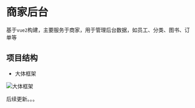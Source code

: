 # 商家后台

基于`vue2`构建，主要服务于商家，用于管理后台数据，如员工、分类、图书、订单等

## 项目结构

- 大体框架

![大体框架](https://s1.328888.xyz/2022/09/18/oraPB.png)

后续更新。。。

